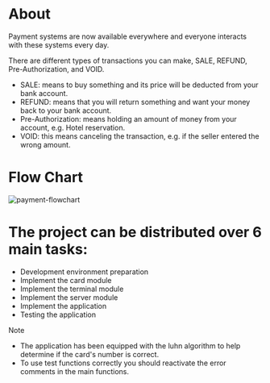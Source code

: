 # About
Payment systems are now available everywhere and everyone interacts with these systems every day.

There are different types of transactions you can make, SALE, REFUND, Pre-Authorization, and VOID.

- SALE: means to buy something and its price will be deducted from your bank account.
- REFUND: means that you will return something and want your money back to your bank account.
- Pre-Authorization: means holding an amount of money from your account, e.g. Hotel reservation.
- VOID: this means canceling the transaction, e.g. if the seller entered the wrong amount.

# Flow Chart
![payment-flowchart](https://user-images.githubusercontent.com/113982207/200120887-4450bd56-8ca4-40a0-b760-bc629260c019.jpeg)

# The project can be distributed over 6 main tasks:
- Development environment preparation
- Implement the card module
- Implement the terminal module
- Implement the server module
- Implement the application
- Testing the application

> [!NOTE]
> - The application has been equipped with the luhn algorithm to help determine if the card's number is correct.
> - To use test functions correctly you should reactivate the error comments in the main functions.
